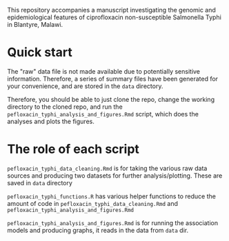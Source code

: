 This repository accompanies a manuscript investigating the genomic and epidemiological features of ciprofloxacin non-susceptible Salmonella Typhi in Blantyre, Malawi.

# Quick start

The "raw" data file is not made available due to potentially sensitive information. Therefore, a series of summary files have been generated for your convenience, and are stored in the `data` directory.

Therefore, you should be able to just clone the repo, change the working directory to the cloned repo, and run the `pefloxacin_typhi_analysis_and_figures.Rmd` script, which does the analyses and plots the figures.

# The role of each script

`pefloxacin_typhi_data_cleaning.Rmd` is for taking the various raw data sources and producing two datasets for further analysis/plotting. These are saved in `data` directory

`pefloxacin_typhi_functions.R` has various helper functions to reduce the amount of code in `pefloxacin_typhi_data_cleaning.Rmd` and `pefloxacin_typhi_analysis_and_figures.Rmd`

`pefloxacin_typhi_analysis_and_figures.Rmd` is for running the association models and producing graphs, it reads in the data from `data` dir.
